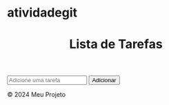 ﻿# atividadegit
<!DOCTYPE html>
<html lang="pt-br">
<head>
    <meta charset="UTF-8">
    <meta name="viewport" content="width=device-width, initial-scale=1.0">
    <title>Meu Projeto Web</title>
    <link rel="stylesheet" href="style.css">
</head>
<body>
    <header>
        <h1>Lista de Tarefas</h1>
    </header>
    <main>
        <input type="text" id="taskInput" placeholder="Adicione uma tarefa">
        <button id="addTaskButton">Adicionar</button>
        <ul id="taskList"></ul>
    </main>
    <footer>
        <p>&copy; 2024 Meu Projeto</p>
    </footer>
    <script src="script.js"></script>
</body>
</html>

